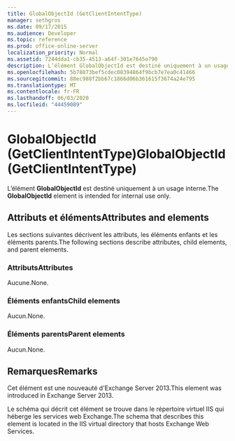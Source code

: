 ```yaml
---
title: GlobalObjectId (GetClientIntentType)
manager: sethgros
ms.date: 09/17/2015
ms.audience: Developer
ms.topic: reference
ms.prod: office-online-server
localization_priority: Normal
ms.assetid: 7244dda1-cb35-4513-a64f-301e7645e790
description: L’élément GlobalObjectId est destiné uniquement à un usage interne.
ms.openlocfilehash: 5b78873bef5cdec08394864f9bcb7e7ea0c41466
ms.sourcegitcommit: 88ec988f2bb67c1866d06b361615f3674a24e795
ms.translationtype: MT
ms.contentlocale: fr-FR
ms.lasthandoff: 06/03/2020
ms.locfileid: "44459089"
---
```

# <a name="globalobjectid-getclientintenttype"></a><span data-ttu-id="917dd-103">GlobalObjectId (GetClientIntentType)</span><span class="sxs-lookup"><span data-stu-id="917dd-103">GlobalObjectId (GetClientIntentType)</span></span>

<span data-ttu-id="917dd-104">L’élément **GlobalObjectId** est destiné uniquement à un usage interne.</span><span class="sxs-lookup"><span data-stu-id="917dd-104">The **GlobalObjectId** element is intended for internal use only.</span></span> 

## <a name="attributes-and-elements"></a><span data-ttu-id="917dd-105">Attributs et éléments</span><span class="sxs-lookup"><span data-stu-id="917dd-105">Attributes and elements</span></span>

<span data-ttu-id="917dd-106">Les sections suivantes décrivent les attributs, les éléments enfants et les éléments parents.</span><span class="sxs-lookup"><span data-stu-id="917dd-106">The following sections describe attributes, child elements, and parent elements.</span></span>
  
### <a name="attributes"></a><span data-ttu-id="917dd-107">Attributs</span><span class="sxs-lookup"><span data-stu-id="917dd-107">Attributes</span></span>

<span data-ttu-id="917dd-108">Aucune.</span><span class="sxs-lookup"><span data-stu-id="917dd-108">None.</span></span>
  
### <a name="child-elements"></a><span data-ttu-id="917dd-109">Éléments enfants</span><span class="sxs-lookup"><span data-stu-id="917dd-109">Child elements</span></span>

<span data-ttu-id="917dd-110">Aucun.</span><span class="sxs-lookup"><span data-stu-id="917dd-110">None.</span></span>
  
### <a name="parent-elements"></a><span data-ttu-id="917dd-111">Éléments parents</span><span class="sxs-lookup"><span data-stu-id="917dd-111">Parent elements</span></span>

<span data-ttu-id="917dd-112">Aucun.</span><span class="sxs-lookup"><span data-stu-id="917dd-112">None.</span></span>
  
## <a name="remarks"></a><span data-ttu-id="917dd-113">Remarques</span><span class="sxs-lookup"><span data-stu-id="917dd-113">Remarks</span></span>

<span data-ttu-id="917dd-114">Cet élément est une nouveauté d'Exchange Server 2013.</span><span class="sxs-lookup"><span data-stu-id="917dd-114">This element was introduced in Exchange Server 2013.</span></span>
  
<span data-ttu-id="917dd-115">Le schéma qui décrit cet élément se trouve dans le répertoire virtuel IIS qui héberge les services web Exchange.</span><span class="sxs-lookup"><span data-stu-id="917dd-115">The schema that describes this element is located in the IIS virtual directory that hosts Exchange Web Services.</span></span>
  

